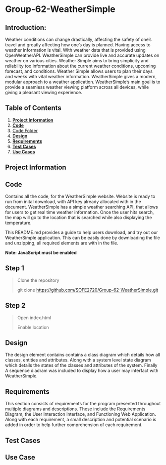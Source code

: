# Group-62-WeatherSimple
## Introduction: 
Weather conditions can change drastically, affecting the safety of one’s travel and greatly affecting how one’s day is planned. Having access to weather information is vital. With weather data that is provided using OpenWeatherAPI. WeatherSimple can provide live and accurate updates on weather on various cities. Weather Simple aims to bring simplicity and reliability too information about the current weather conditions, upcoming forecast, and conditions. Weather Simple allows users to plan their days and weeks with vital weather information. WeatherSimple gives a modern, modular approach to a weather application. WeatherSimple’s main goal is to provide a seamless weather viewing platform across all devices, while giving a pleasant viewing experience. 

## Table of Contents 
1. [**Project Information**](#Project-Information)
2. [**Code**](#Code)
1. [Code Folder](https://github.com/SOFE2720/Group-62-WeatherSimple/tree/main/Code) 
3. [**Design**](https://github.com/SOFE2720/Group-62-WeatherSimple/tree/main/Design)
4. [**Requirements**](https://github.com/SOFE2720/Group-62-WeatherSimple/tree/main/Requirements)
5. [**Test Cases**](https://github.com/SOFE2720/Group-62-WeatherSimple/tree/main/Test%20Case)
6. [**Use Cases**](https://github.com/SOFE2720/Group-62-WeatherSimple/tree/main/Use%20Cases)

## Project Information
## **Code**

Contains all the code, for the WeatherSimple website. Website is ready to run from inital download, with API key already allocated with in the document. WeatherSimple has a simple weather searching API, that allows for users to get real time weather information. Once the user hits search, the map will go to the location that is searched while also displaying the temperature. 

This README.md provides a guide to help users download, and try out our WeatherSimple application. This can be easily done by downloading the file and unzipping, all required elements are with in the file. 

**Note: JavaScript must be enabled**

## **Step 1**
>Clone the repository 
>
>git clone https://github.com/SOFE2720/Group-62-WeatherSimple.git

## **Step 2**
>Open index.html 
>
>Enable location

## **Design**
The design element contains contains a class diagram which details how all classes, entities and attributes. Along with a system level state diagram which details the states of the classes and attributes of the system. Finally A sequence diadram was included to display how a user may interfact with WeatherSimple.

## **Requirements**

This section consists of  requirements for the program presented throughout multiple diagrams and descriptions. These include the Requirements Diagram, the User Interaction Interface, and Functioning Web Application. Along with each requirement, a small description and potential scenario is added in order to help further comprehension of each requirement. 

## **Test Cases**

## **Use Case**
